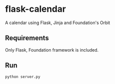 flask-calendar
==============

A calendar using Flask, Jinja and Foundation's Orbit

## Requirements

Only Flask, Foundation framework is included.

## Run

`python server.py`